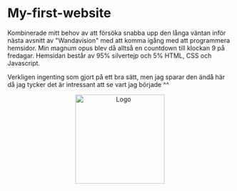 # My-first-website
Kombinerade mitt behov av att försöka snabba upp den långa väntan inför nästa avsnitt av "Wandavision" med att komma igång med att programmera hemsidor.
Min magnum opus blev då alltså en countdown till klockan 9 på fredagar. Hemsidan består av 95% silvertejp och 5% HTML, CSS och Javascript.

Verkligen ingenting som gjort på ett bra sätt, men jag sparar den ändå här då jag tycker det är intressant att se vart jag började ^^


<p align="center"><img src="https://imgur.com/a/nIm8P0W" alt="Logo" width="200"></p>
